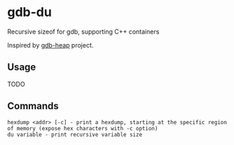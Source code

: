 # gdb-du
Recursive sizeof for gdb, supporting C++ containers

Inspired by [gdb-heap](https://github.com/rogerhu/gdb-heap) project.

## Usage

TODO

## Commands

```gdb
hexdump <addr> [-c] - print a hexdump, starting at the specific region of memory (expose hex characters with -c option)
du variable - print recursive variable size
```
